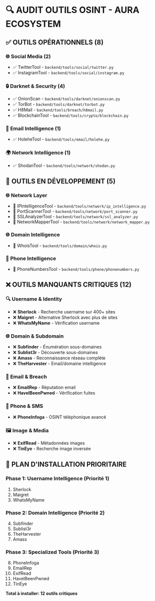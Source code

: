 # 🔍 AUDIT OUTILS OSINT - AURA ECOSYSTEM

## ✅ **OUTILS OPÉRATIONNELS (8)**

### 🌐 **Social Media (2)**
- ✅ TwitterTool - `backend/tools/social/twitter.py`
- ✅ InstagramTool - `backend/tools/social/instagram.py`

### 🔒 **Darknet & Security (4)**
- ✅ OnionScan - `backend/tools/darknet/onionscan.py`
- ✅ TorBot - `backend/tools/darknet/torbot.py`
- ✅ H8Mail - `backend/tools/breach/h8mail.py`
- ✅ BlockchainTool - `backend/tools/crypto/blockchain.py`

### 📧 **Email Intelligence (1)**
- ✅ HoleheTool - `backend/tools/email/holehe.py`

### 🌍 **Network Intelligence (1)**
- ✅ ShodanTool - `backend/tools/network/shodan.py`

## 🔄 **OUTILS EN DÉVELOPPEMENT (5)**

### 🌐 **Network Layer**
- 🔄 IPIntelligenceTool - `backend/tools/network/ip_intelligence.py`
- 🔄 PortScannerTool - `backend/tools/network/port_scanner.py`
- 🔄 SSLAnalyzerTool - `backend/tools/network/ssl_analyzer.py`
- 🔄 NetworkMapperTool - `backend/tools/network/network_mapper.py`

### 🌐 **Domain Intelligence**
- 🔄 WhoisTool - `backend/tools/domain/whois.py`

### 📱 **Phone Intelligence**
- 🔄 PhoneNumbersTool - `backend/tools/phone/phonenumbers.py`

## ❌ **OUTILS MANQUANTS CRITIQUES (12)**

### 🔍 **Username & Identity**
- ❌ **Sherlock** - Recherche username sur 400+ sites
- ❌ **Maigret** - Alternative Sherlock avec plus de sites
- ❌ **WhatsMyName** - Vérification username

### 🌐 **Domain & Subdomain**
- ❌ **Subfinder** - Énumération sous-domaines
- ❌ **Sublist3r** - Découverte sous-domaines
- ❌ **Amass** - Reconnaissance réseau complète
- ❌ **TheHarvester** - Email/domaine intelligence

### 📧 **Email & Breach**
- ❌ **EmailRep** - Réputation email
- ❌ **HaveIBeenPwned** - Vérification fuites

### 📱 **Phone & SMS**
- ❌ **PhoneInfoga** - OSINT téléphonique avancé

### 🖼️ **Image & Media**
- ❌ **ExifRead** - Métadonnées images
- ❌ **TinEye** - Recherche image inversée

## 🚀 **PLAN D'INSTALLATION PRIORITAIRE**

### **Phase 1: Username Intelligence (Priorité 1)**
1. Sherlock
2. Maigret  
3. WhatsMyName

### **Phase 2: Domain Intelligence (Priorité 2)**
4. Subfinder
5. Sublist3r
6. TheHarvester
7. Amass

### **Phase 3: Specialized Tools (Priorité 3)**
8. PhoneInfoga
9. EmailRep
10. ExifRead
11. HaveIBeenPwned
12. TinEye

**Total à installer: 12 outils critiques**